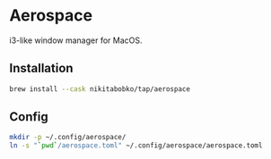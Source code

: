# Aerospace

i3-like window manager for MacOS.

## Installation

```sh
brew install --cask nikitabobko/tap/aerospace
```

## Config

```sh
mkdir -p ~/.config/aerospace/
ln -s "`pwd`/aerospace.toml" ~/.config/aerospace/aerospace.toml
```
